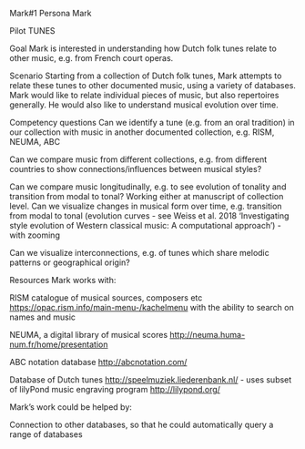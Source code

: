 Mark#1
Persona
Mark

Pilot
TUNES

Goal
Mark is interested in understanding how Dutch folk tunes relate to other music, e.g. from French court operas.

Scenario
Starting from a collection of Dutch folk tunes, Mark attempts to relate these tunes to other documented music, using a variety of databases.  Mark would like to relate individual pieces of music, but also repertoires generally.  He would also like to understand musical evolution over time.

Competency questions
Can we identify a tune (e.g. from an oral tradition) in our collection with music in another documented collection, e.g. RISM, NEUMA, ABC

Can we compare music from different collections, e.g. from different countries to show connections/influences between musical styles?


Can we compare music longitudinally, e.g. to see evolution of tonality and transition from modal to tonal?  Working either at manuscript of collection level.
Can we visualize changes in musical form over time, e.g. transition from modal to tonal (evolution curves - see Weiss et al. 2018 ‘Investigating style evolution of Western classical music: A computational approach’) - with zooming

Can we visualize interconnections, e.g. of tunes which share melodic patterns or geographical origin?


Resources
Mark works with:

RISM catalogue of musical sources, composers etc https://opac.rism.info/main-menu-/kachelmenu with the ability to search on names and music

NEUMA, a digital library of musical scores http://neuma.huma-num.fr/home/presentation 

ABC notation database http://abcnotation.com/ 

Database of Dutch tunes http://speelmuziek.liederenbank.nl/ - uses subset of lilyPond music engraving program http://lilypond.org/ 

Mark’s work could be helped by:

Connection to other databases, so that he could automatically query a range of databases
